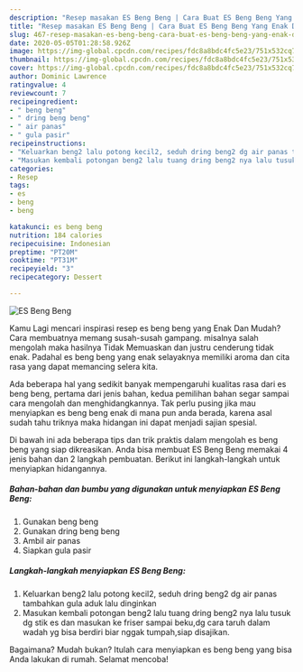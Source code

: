 ```yaml
---
description: "Resep masakan ES Beng Beng | Cara Buat ES Beng Beng Yang Enak Dan Lezat"
title: "Resep masakan ES Beng Beng | Cara Buat ES Beng Beng Yang Enak Dan Lezat"
slug: 467-resep-masakan-es-beng-beng-cara-buat-es-beng-beng-yang-enak-dan-lezat
date: 2020-05-05T01:28:58.926Z
image: https://img-global.cpcdn.com/recipes/fdc8a8bdc4fc5e23/751x532cq70/es-beng-beng-foto-resep-utama.jpg
thumbnail: https://img-global.cpcdn.com/recipes/fdc8a8bdc4fc5e23/751x532cq70/es-beng-beng-foto-resep-utama.jpg
cover: https://img-global.cpcdn.com/recipes/fdc8a8bdc4fc5e23/751x532cq70/es-beng-beng-foto-resep-utama.jpg
author: Dominic Lawrence
ratingvalue: 4
reviewcount: 7
recipeingredient:
- " beng beng"
- " dring beng beng"
- " air panas"
- " gula pasir"
recipeinstructions:
- "Keluarkan beng2 lalu potong kecil2, seduh dring beng2 dg air panas tambahkan gula aduk lalu dinginkan"
- "Masukan kembali potongan beng2 lalu tuang dring beng2 nya lalu tusuk dg stik es dan masukan ke friser sampai beku,dg cara taruh dalam wadah yg bisa berdiri biar nggak tumpah,siap disajikan."
categories:
- Resep
tags:
- es
- beng
- beng

katakunci: es beng beng 
nutrition: 184 calories
recipecuisine: Indonesian
preptime: "PT20M"
cooktime: "PT31M"
recipeyield: "3"
recipecategory: Dessert

---
```



![ES Beng Beng](https://img-global.cpcdn.com/recipes/fdc8a8bdc4fc5e23/751x532cq70/es-beng-beng-foto-resep-utama.jpg)

Kamu Lagi mencari inspirasi resep es beng beng yang Enak Dan Mudah? Cara membuatnya memang susah-susah gampang. misalnya salah mengolah maka hasilnya Tidak Memuaskan dan justru cenderung tidak enak. Padahal es beng beng yang enak selayaknya memiliki aroma dan cita rasa yang dapat memancing selera kita.



Ada beberapa hal yang sedikit banyak mempengaruhi kualitas rasa dari es beng beng, pertama dari jenis bahan, kedua pemilihan bahan segar sampai cara mengolah dan menghidangkannya. Tak perlu pusing jika mau menyiapkan es beng beng enak di mana pun anda berada, karena asal sudah tahu triknya maka hidangan ini dapat menjadi sajian spesial.


Di bawah ini ada beberapa tips dan trik praktis dalam mengolah es beng beng yang siap dikreasikan. Anda bisa membuat ES Beng Beng memakai 4 jenis bahan dan 2 langkah pembuatan. Berikut ini langkah-langkah untuk menyiapkan hidangannya.

<!--inarticleads1-->

##### Bahan-bahan dan bumbu yang digunakan untuk menyiapkan ES Beng Beng:

1. Gunakan  beng beng
1. Gunakan  dring beng beng
1. Ambil  air panas
1. Siapkan  gula pasir




<!--inarticleads2-->

##### Langkah-langkah menyiapkan ES Beng Beng:

1. Keluarkan beng2 lalu potong kecil2, seduh dring beng2 dg air panas tambahkan gula aduk lalu dinginkan
1. Masukan kembali potongan beng2 lalu tuang dring beng2 nya lalu tusuk dg stik es dan masukan ke friser sampai beku,dg cara taruh dalam wadah yg bisa berdiri biar nggak tumpah,siap disajikan.




Bagaimana? Mudah bukan? Itulah cara menyiapkan es beng beng yang bisa Anda lakukan di rumah. Selamat mencoba!
